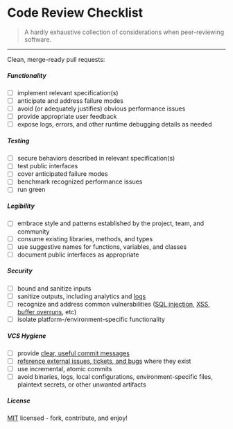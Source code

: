 Code Review Checklist
===========================================

> A hardly exhaustive collection of considerations when peer-reviewing software.

- - -

Clean, merge-ready pull requests:

##### Functionality

  - [ ] implement relevant specification(s)
  - [ ] anticipate and address failure modes
  - [ ] avoid (or adequately justifies) obvious performance issues
  - [ ] provide appropriate user feedback
  - [ ] expose logs, errors, and other runtime debugging details as needed

##### Testing

  - [ ] secure behaviors described in relevant specification(s)
  - [ ] test public interfaces
  - [ ] cover anticipated failure modes
  - [ ] benchmark recognized performance issues
  - [ ] run green

##### Legibility

  - [ ] embrace style and patterns established by the project, team, and
      community
  - [ ] consume existing libraries, methods, and types
  - [ ] use suggestive names for functions, variables, and classes
  - [ ] document public interfaces as appropriate

##### Security

  - [ ] bound and sanitize inputs
  - [ ] sanitize outputs, including analytics and [logs][sanitize-logs]
  - [ ] recognize and address common vulnerabilities ([SQL
      injection][sql-injection], [XSS][xss], [buffer overruns][buffer-overflow],
      etc)
  - [ ] isolate platform-/environment-specific functionality

##### VCS Hygiene

  - [ ] provide [clear, useful commit messages][git-commit]
  - [ ] [reference external issues, tickets, and bugs][supplemental-docs] where
      they exist
  - [ ] use incremental, atomic commits
  - [ ] avoid binaries, logs, local configurations, environment-specific files,
      plaintext secrets, or other unwanted artifacts

##### License

[MIT](LICENSE) licensed - fork, contribute, and enjoy!

[git-commit]: http://chris.beams.io/posts/git-commit/
[supplemental-docs]: https://rjzaworski.com/2015/05/supplemental-documentation
[sql-injection]: https://www.owasp.org/index.php/SQL_Injection
[xss]: https://www.owasp.org/index.php/XSS
[buffer-overflow]: https://www.owasp.org/index.php/Buffer_Overflow
[sanitize-logs]: https://www.owasp.org/index.php/Logging_Cheat_Sheet#Data_to_exclude
